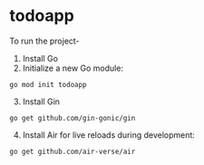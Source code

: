 # todoapp
To run the project-
1. Install Go
2. Initialize a new Go module:
```
go mod init todoapp
```
3. Install Gin
```
go get github.com/gin-gonic/gin 
```
4. Install Air for live reloads during development:
```
go get github.com/air-verse/air
```
